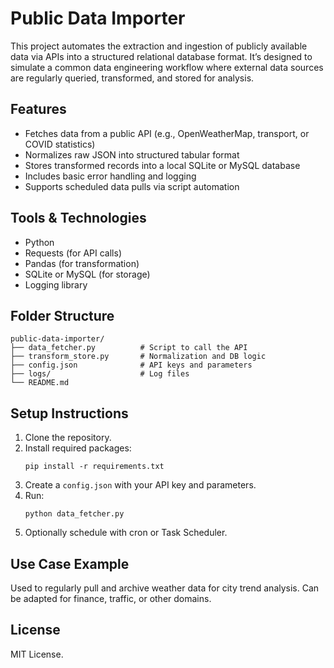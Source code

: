 # Public Data Importer

This project automates the extraction and ingestion of publicly available data via APIs into a structured relational database format. It’s designed to simulate a common data engineering workflow where external data sources are regularly queried, transformed, and stored for analysis.

## Features

- Fetches data from a public API (e.g., OpenWeatherMap, transport, or COVID statistics)
- Normalizes raw JSON into structured tabular format
- Stores transformed records into a local SQLite or MySQL database
- Includes basic error handling and logging
- Supports scheduled data pulls via script automation

## Tools & Technologies

- Python
- Requests (for API calls)
- Pandas (for transformation)
- SQLite or MySQL (for storage)
- Logging library

## Folder Structure

```
public-data-importer/
├── data_fetcher.py          # Script to call the API
├── transform_store.py       # Normalization and DB logic
├── config.json              # API keys and parameters
├── logs/                    # Log files
└── README.md
```

## Setup Instructions

1. Clone the repository.
2. Install required packages:
   ```
   pip install -r requirements.txt
   ```
3. Create a `config.json` with your API key and parameters.
4. Run:
   ```
   python data_fetcher.py
   ```
5. Optionally schedule with cron or Task Scheduler.

## Use Case Example

Used to regularly pull and archive weather data for city trend analysis. Can be adapted for finance, traffic, or other domains.

## License

MIT License.
